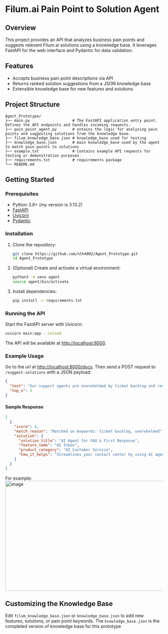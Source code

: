 # Filum.ai Pain Point to Solution Agent

## Overview

This project provides an API that analyzes business pain points and suggests relevant Filum.ai solutions using a knowledge base. It leverages FastAPI for the web interface and Pydantic for data validation.

## Features

- Accepts business pain point descriptions via API
- Returns ranked solution suggestions from a JSON knowledge base
- Extensible knowledge base for new features and solutions

## Project Structure

```
Agent_Prototype/
├── main.py                   # The FastAPI application entry point. Defines the API endpoints and handles incoming requests.
├── pain_point_agent.py       # ontains the logic for analyzing pain points and suggesting solutions from the knowledge base.
├── filum_knowledge_base.json # knowledge_base used for testing
├── knowledge_base.json       # main knowledge_base used by the agent to match pain points to solutions
├── example.txt               # Contains example API requests for testing or demonstration purposes.
├── requirements.txt          # requirements package
└── README.md

```

## Getting Started

### Prerequisites

- Python 3.8+ (my version is 3.13.2)
- [FastAPI](https://fastapi.tiangolo.com/)
- [Uvicorn](https://www.uvicorn.org/)
- [Pydantic](https://docs.pydantic.dev/)

### Installation

1. Clone the repository:

   ```bash
   git clone https://github.com/nth4002/Agent_Prototype.git
   cd Agent_Prototype
   ```

2. (Optional) Create and activate a virtual environment:

   ```bash
   python3 -m venv agent
   source agent/bin/activate
   ```

3. Install dependencies:
   ```bash
   pip install -r requirements.txt
   ```

### Running the API

Start the FastAPI server with Uvicorn:

```bash
uvicorn main:app --reload
```

The API will be available at [http://localhost:8000](http://localhost:8000).

### Example Usage

Go to the url at [http://localhost:8000/docs](http://localhost:8000/docs). Then send a POST request to `/suggest-solutions` with a JSON payload:

```json
{
  "text": "Our support agents are overwhelmed by ticket backlog and response times are terrible.",
  "top_n": 3
}
```

#### Sample Response

```json
[
  {
    "score": 4,
    "match_reason": "Matched on keywords: ticket backlog, overwhelmed",
    "solution": {
      "solution_title": "AI Agent for FAQ & First Response",
      "feature_name": "AI Inbox",
      "product_category": "AI Customer Service",
      "how_it_helps": "Streamlines your contact center by using AI agents to handle repetitive questions 24/7, deflecting a high volume of tickets and freeing up your human agents to focus on complex, high-value issues."
    }
  }
]
```

For example:
<img width="1421" height="351" alt="image" src="https://github.com/user-attachments/assets/13002cc4-4a2f-420f-ab88-d2e6816b4331" />

## Customizing the Knowledge Base

Edit `filum_knowledge_base.json` or `knowledge_base.json` to add new features, solutions, or pain point keywords. The `knowledge_base.json` is the completed version of knowledge base for this prototype
